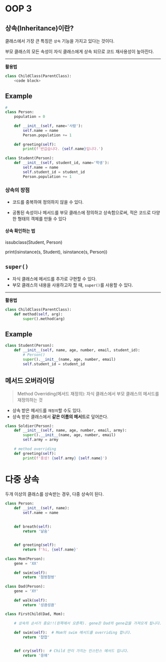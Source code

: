 # OOP 3

## 상속(Inheritance)이란?

클래스에서 가장 큰 특징은 `상속` 기능을 가지고 있다는 것이다.

부모 클래스의 모든 속성이 자식 클래스에게 상속 되므로 코드 재사용성이 높아진다.

------

**활용법**

```python
class ChildClass(ParentClass):
    <code block>
```



## Example

```python
#
class Person:
    population = 0
    
    def __init__(self, name='사람'):
        self.name = name
        Person.population += 1
        
    def greeting(self):
        print(f'반갑습니다. {self.name}입니다.')
        
class Student(Person):
    def __init__(self, student_id, name='학생'):
        self.name = name
        self.student_id = student_id  
        Person.population += 1
```

### 상속의 장점

* 코드를 중복하여 정의하지 않을 수 있다.

* 공통된 속성이나 메서드를 부모 클래스에 정의하고 상속함으로써, 적은 코드로 다양한 형태의 객체를 만들 수 있다



#### 상속 확인하는 법

issubclass(Student, Person)

print(isinstance(s, Student), isinstance(s, Person))



## `super()`

- 자식 클래스에 메서드를 추가로 구현할 수 있다.
- 부모 클래스의 내용을 사용하고자 할 때, `super()`를 사용할 수 있다.

------

**활용법**

```python
class ChildClass(ParentClass):
    def method(self, arg):
        super().method(arg) 
```



## Example

```python
class Student(Person):
    def __init__(self, name, age, number, email, student_id):
        # Person()
        super().__init__(name, age, number, email)
        self.student_id = student_id
```



## 메서드 오버라이딩

> Method Overriding(메서드 재정의): 자식 클래스에서 부모 클래스의 메서드를 재정의하는 것

- 상속 받은 메서드를 `재정의`할 수도 있다.
- 상속 받은 클래스에서 **같은 이름의 메서드**로 덮어쓴다.



```python
class Soldier(Person):
    def __init__(self, name, age, number, email, army):
        super().__init__(name, age, number, email)
        self.army = army
        
    # method overriding    
    def greeting(self):
        print(f'충성! {self.army} {self.name}')
```



# 다중 상속

두개 이상의 클래스를 상속받는 경우, 다중 상속이 된다.



```python
class Person:
    def __init__(self, name):
        self.name = name
    
    
    def breath(self):
        return '날숨'
    
    
    def greeting(self):
        return f'hi, {self.name}'
    
class Mom(Person):
    gene = 'XX'
    
    def swim(self):
        return '첨벙첨벙'
    
class Dad(Person):
    gene = 'XY'
    
    def walk(self):
        return '성큼성큼'
    
class FirstChild(Dad, Mom): 
    
    # 상속의 순서가 중요!!(왼쪽에서 오른쪽). gene은 Dad의 gene값을 가져오게 됩니다.
    
    def swim(self):  # Mom의 swim 메서드를 overriding 합니다.
        return '챱챱'
    
    
    def cry(self):  # Child 만이 가지는 인스턴스 메서드 입니다.
        return '응애'
```

